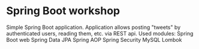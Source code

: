# Spring Boot workshop
Simple Spring Boot application. Application allows posting "tweets" by authenticated users, reading them, etc. via REST api.
Used modules:
Spring Boot web
Spring Data JPA
Spring AOP
Spring Security
MySQL
Lombok
